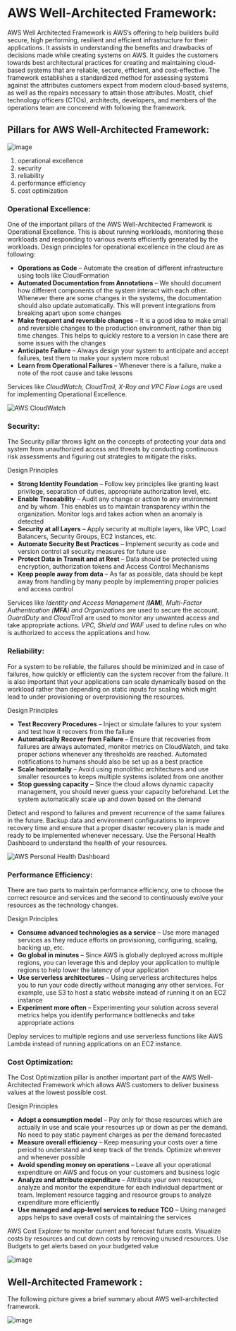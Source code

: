 # AWS Well-Architected Framework:
  AWS Well Architected Framework is AWS’s offering to help builders build secure, high performing, resilient and efficient infrastructure for their applications.
  It assists in understanding the benefits and drawbacks of decisions made while creating systems on AWS. It guides the customers towards best architectural practices for creating and maintaining cloud-based systems that are reliable, secure, efficient, and cost-effective.
  The framework establishes a standardized method for assessing systems against the attributes customers expect from modern cloud-based systems, as well as the repairs necessary to attain those attributes.
  Mostlt, chief technology officers (CTOs), architects, developers, and members of the operations team are concerend with following the framework.
  
  ## Pillars for AWS Well-Architected Framework:
  
   ![image](https://user-images.githubusercontent.com/71292230/191793780-23875002-cdaa-4ef7-9094-c993e2c3ae7b.png)

   1. operational excellence
   2. security
   3. reliability
   4. performance efficiency
   5. cost optimization
    
   ### Operational Excellence:
   One of the important pillars of the AWS Well-Architected Framework is Operational Excellence.
   This is about running workloads, monitoring these workloads and responding to various events efficiently generated by the workloads. Design principles for operational excellence in the cloud are as following:
   
  - **Operations as Code** – Automate the creation of different infrastructure using tools like CloudFormation
  - **Automated Documentation from Annotations** – We should document how different components of the system interact with each other. Whenever there are some changes in the systems, the documentation should also update automatically. This will prevent integrations from breaking apart upon some changes
  - **Make frequent and reversible changes** – It is a good idea to make small and reversible changes to the production environment, rather than big time changes. This helps to quickly restore to a version in case there are some issues with the changes
  - **Anticipate Failure** – Always design your system to anticipate and accept failures, test them to make your system more robust
  - **Learn from Operational Failures** – Whenever there is a failure, make a note of the root cause and take lessons
   
   Services like *CloudWatch, CloudTrail, X-Ray and VPC Flow Logs* are used for implementing Operational Excellence.
   
   ![AWS CloudWatch](https://user-images.githubusercontent.com/71292230/191795354-3f3ef8e1-ecff-41f5-aee0-bd39cc373dd3.png) 

   ### Security:
   The Security pillar throws light on the concepts of protecting your data and system from unauthorized access and threats by conducting continuous risk assessments and figuring out strategies to mitigate the risks.

   Design Principles
   - **Strong Identity Foundation** – Follow key principles like granting least privilege, separation of duties, appropriate authorization level, etc.
   - **Enable Traceability** – Audit any change or action to any environment and by whom. This enables us to maintain transparency within the organization. Monitor logs and takes action when an anomaly is detected
   - **Security at all Layers** – Apply security at multiple layers, like VPC, Load Balancers, Security Groups, EC2 instances, etc.
   - **Automate Security Best Practices** – Implement security as code and version control all security measures for future use
   - **Protect Data in Transit and at Rest** – Data should be protected using encryption, authorization tokens and Access Control Mechanisms
   - **Keep people away from data** – As far as possible, data should be kept away from handling by many people by implementing proper policies and access control

   Services like *Identity and Access Management (**IAM**), Multi-Factor Authentication (**MFA**) and Organizations* are used to secure the account.
   *GuardDuty* and *CloudTrail* are used to monitor any unwanted access and take appropriate actions. *VPC, Shield and WAF* used to define rules on who is authorized to access the applications and how.
   
   ### Reliability:
   For a system to be reliable, the failures should be minimized and in case of failures, how quickly or efficiently can the system recover from the failure.
   It is also important that your applications can scale dynamically based on the workload rather than depending on static inputs for scaling which might lead to under provisioning or overprovisioning the resources.
   
   Design Principles
   - **Test Recovery Procedures** – Inject or simulate failures to your system and test how it recovers from the failure
   - **Automatically Recover from Failure** – Ensure that recoveries from failures are always automated, monitor metrics on CloudWatch, and take proper actions whenever any thresholds are reached. Automated notifications to humans should also be set up as a best practice
   - **Scale horizontally** – Avoid using monolithic architectures and use smaller resources to keeps multiple systems isolated from one another
   - **Stop guessing capacity** – Since the cloud allows dynamic capacity management, you should never guess your capacity beforehand. Let the system automatically scale up and down based on the demand
   
   Detect and respond to failures and prevent recurrence of the same failures in the future. Backup data and environment configurations to improve recovery time and ensure that a proper disaster recovery plan is made and ready to be implemented whenever necessary. Use the Personal Health Dashboard to understand the health of your resources.
   
   ![AWS Personal Health Dashboard](https://user-images.githubusercontent.com/71292230/191799014-c6e0ed00-127f-4568-a513-673772b13fc0.png)

   ### Performance Efficiency:
   There are two parts to maintain performance efficiency, one to choose the correct resource and services and the second to continuously evolve your resources as the technology changes.
   
   Design Principles
   - **Consume advanced technologies as a service** – Use more managed services as they reduce efforts on provisioning, configuring, scaling, backing up, etc.
   - **Go global in minutes** – Since AWS is globally deployed across multiple regions, you can leverage this and deploy your application to multiple regions to help lower the latency of your application
   - **Use serverless architectures** – Using serverless architectures helps you to run your code directly without managing any other services. For example, use S3 to host a static website instead of running it on an EC2 instance
   - **Experiment more often** – Experimenting your solution across several metrics helps you identify performance bottlenecks and take appropriate actions
   
   Deploy services to multiple regions and use serverless functions like AWS Lambda instead of running applications on an EC2 instance.
   
   ### Cost Optimization:
   The Cost Optimization pillar is another important part of the AWS Well-Architected Framework which allows AWS customers to deliver business values at the lowest possible cost.

   Design Principles
   - **Adopt a consumption model** – Pay only for those resources which are actually in use and scale your resources up or down as per the demand. No need to pay static payment charges as per the demand forecasted
   - **Measure overall efficiency** – Keep measuring your costs over a time period to understand and keep track of the trends. Optimize wherever and whenever possible
   - **Avoid spending money on operations** – Leave all your operational expenditure on AWS and focus on your customers and business logic
   - **Analyze and attribute expenditure** – Attribute your own resources, analyze and monitor the expenditure for each individual department or team. Implement resource tagging and resource groups to analyze expenditure more efficiently
   - **Use managed and app-level services to reduce TCO** – Using managed apps helps to save overall costs of maintaining the services
   
   AWS Cost Explorer to monitor current and forecast future costs. Visualize costs by resources and cut down costs by removing unused resources. Use Budgets to get alerts based on your budgeted value
   
   ![image](https://user-images.githubusercontent.com/71292230/191800531-c5335404-6aab-442a-99ab-c4809b24f070.png)

## Well-Architected Framework :
  The following picture gives a brief summary about AWS well-architected framework.
  
![image](https://user-images.githubusercontent.com/71292230/191801165-b6987d6e-dca2-4c53-bbda-23d4568dbdfa.png)